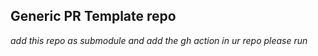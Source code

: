 ## Generic PR Template repo 
_add this repo as submodule and add the gh action in ur repo_
_please run_